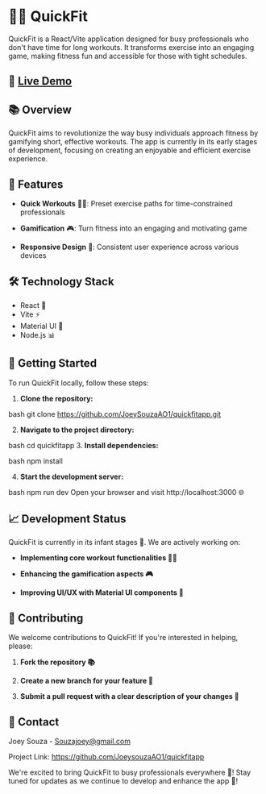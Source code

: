 # 🏋️‍♀️ QuickFit
QuickFit is a React/Vite application designed for busy professionals who don't have time for long workouts. It transforms exercise into an engaging game, making fitness fun and accessible for those with tight schedules.

## 🔗 [Live Demo](https://joeysouzaao1.github.io/QuickFitApp/) ##

## 📚 Overview
QuickFit aims to revolutionize the way busy individuals approach fitness by gamifying short, effective workouts. The app is currently in its early stages of development, focusing on creating an enjoyable and efficient exercise experience.

## 🎯 Features
- **Quick Workouts** 🏃‍♀️: Preset exercise paths for time-constrained professionals

- **Gamification** 🎮: Turn fitness into an engaging and motivating game

- **Responsive Design** 📱: Consistent user experience across various devices

## 🛠️ Technology Stack
- React 🌟
- Vite ⚡️
- Material UI 🎨
- Node.js 📊

## 🚀 Getting Started
To run QuickFit locally, follow these steps:

1. **Clone the repository:**

bash
git clone https://github.com/JoeySouzaAO1/quickfitapp.git

2. **Navigate to the project directory:**

bash
cd quickfitapp
3. **Install dependencies:**

bash
npm install

4. **Start the development server:**

bash
npm run dev
Open your browser and visit http://localhost:3000 🌐

## 📈 Development Status
QuickFit is currently in its infant stages 🐣. We are actively working on:

- **Implementing core workout functionalities 🏋️‍♀️**

- **Enhancing the gamification aspects 🎮**

- **Improving UI/UX with Material UI components 🎨**

## 🤝 Contributing
We welcome contributions to QuickFit! If you're interested in helping, please:

1. **Fork the repository 📚**

2. **Create a new branch for your feature 🌿**

3. **Submit a pull request with a clear description of your changes 📝**


## 📲 Contact
Joey Souza - Souzajoey@gmail.com

Project Link: https://github.com/JoeysouzaAO1/quickfitapp

We're excited to bring QuickFit to busy professionals everywhere 🌟! Stay tuned for updates as we continue to develop and enhance the app 🚀!
